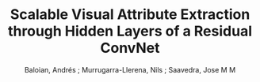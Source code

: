---
paperId: 49
author: Baloian, Andrés ; Murrugarra-Llerena, Nils ; Saavedra, Jose M M 
title: "Scalable Visual Attribute Extraction through Hidden Layers of a Residual ConvNet"
pdf: --
poster: --
type: Poster
topic: Image Classification
category: Extended Abstract
link: --
conference: cvpr
year: 2021
tags: cvpr-2021-ea
---
